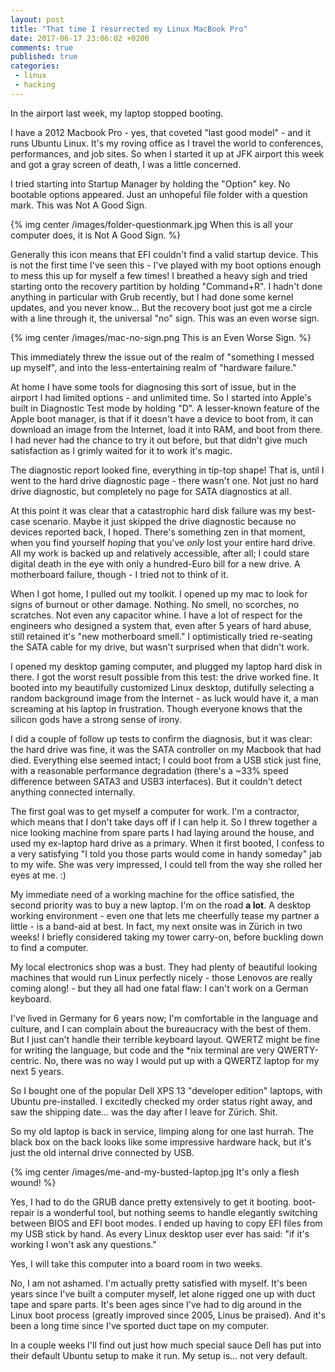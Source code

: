```yaml
---
layout: post
title: "That time I resurrected my Linux MacBook Pro"
date: 2017-06-17 23:06:02 +0200
comments: true
published: true
categories: 
 - linux
 - hacking
---
```


In the airport last week, my laptop stopped booting.

I have a 2012 Macbook Pro - yes, that coveted "last good model" - and it runs Ubuntu Linux. It's my roving office as I travel the world to conferences, performances, and job sites. So when I started it up at JFK airport this week and got a gray screen of death, I was a little concerned.

I tried starting into Startup Manager by holding the "Option" key. No bootable options appeared. Just an unhopeful file folder with a question mark. This was Not A Good Sign.

{% img center /images/folder-questionmark.jpg When this is all your computer does, it is Not A Good Sign. %} 

Generally this icon means that EFI couldn't find a valid startup device. This is not the first time I've seen this - I've played with my boot options enough to mess this up for myself a few times! I breathed a heavy sigh and tried starting onto the recovery partition by holding "Command+R". I hadn't done anything in particular with Grub recently, but I had done some kernel updates, and you never know... But the recovery boot just got me a circle with a line through it, the universal "no" sign. This was an even worse sign.

{% img center /images/mac-no-sign.png This is an Even Worse Sign. %} 

This immediately threw the issue out of the realm of "something I messed up myself", and into the less-entertaining realm of "hardware failure." 

At home I have some tools for diagnosing this sort of issue, but in the airport I had limited options - and unlimited time. So I started into Apple's built in Diagnostic Test mode by holding "D". A lesser-known feature of the Apple boot manager, is that if it doesn't have a device to boot from, it can download an image from the Internet, load it into RAM, and boot from there. I had never had the chance to try it out before, but that didn't give much satisfaction as I grimly waited for it to work it's magic.

The diagnostic report looked fine, everything in tip-top shape! That is, until I went to the hard drive diagnostic page - there wasn't one. Not just no hard drive diagnostic, but completely no page for SATA diagnostics at all. 

At this point it was clear that a catastrophic hard disk failure was my best-case scenario. Maybe it just skipped the drive diagnostic because no devices reported back, I hoped. There's something zen in that moment, when you find yourself _hoping_ that you've _only_ lost your entire hard drive. All my work is backed up and relatively accessible, after all; I could stare digital death in the eye with only a hundred-Euro bill for a new drive. A motherboard failure, though - I tried not to think of it.

When I got home, I pulled out my toolkit. I opened up my mac to look for signs of burnout or other damage. Nothing. No smell, no scorches, no scratches. Not even any capacitor whine. I have a lot of respect for the engineers who designed a system that, even after 5 years of hard abuse, still retained it's "new motherboard smell." I optimistically tried re-seating the SATA cable for my drive, but wasn't surprised when that didn't work.

I opened my desktop gaming computer, and plugged my laptop hard disk in there. I got the worst result possible from this test: the drive worked fine. It booted into my beautifully customized Linux desktop, dutifully selecting a random background image from the Internet - as luck would have it, a man screaming at his laptop in frustration. Though everyone knows that the silicon gods have a strong sense of irony.

I did a couple of follow up tests to confirm the diagnosis, but it was clear: the hard drive was fine, it was the SATA controller on my Macbook that had died. Everything else seemed intact; I could boot from a USB stick just fine, with a reasonable performance degradation (there's a ~33% speed difference between SATA3 and USB3 interfaces). But it couldn't detect anything connected internally.

The first goal was to get myself a computer for work. I'm a contractor, which means that I don't take days off if I can help it. So I threw together a nice looking machine from spare parts I had laying around the house, and used my ex-laptop hard drive as a primary. When it first booted, I confess to a very satisfying "I told you those parts would come in handy someday" jab to my wife. She was very impressed, I could tell from the way she rolled her eyes at me. :)

My immediate need of a working machine for the office satisfied, the second priority was to buy a new laptop. I'm on the road **a lot**. A desktop working environment - even one that lets me cheerfully tease my partner a little - is a band-aid at best. In fact, my next onsite was in Zürich in two weeks! I briefly considered taking my tower carry-on, before buckling down to find a computer.

My local electronics shop was a bust. They had plenty of beautiful looking machines that would run Linux perfectly nicely - those Lenovos are really coming along! - but they all had one fatal flaw: I can't work on a German keyboard. 

I've lived in Germany for 6 years now; I'm comfortable in the language and culture, and I can complain about the bureaucracy with the best of them. But I just can't handle their terrible keyboard layout. QWERTZ might be fine for writing the language, but code and the *nix terminal are very QWERTY-centric. No, there was no way I would put up with a QWERTZ laptop for my next 5 years.

So I bought one of the popular Dell XPS 13 "developer edition" laptops, with Ubuntu pre-installed. I excitedly checked my order status right away, and saw the shipping date... was the day after I leave for Zürich. Shit.

So my old laptop is back in service, limping along for one last hurrah. The black box on the back looks like some impressive hardware hack, but it's just the old internal drive connected by USB. 

{% img center /images/me-and-my-busted-laptop.jpg It's only a flesh wound! %}

Yes, I had to do the GRUB dance pretty extensively to get it booting. boot-repair is a wonderful tool, but nothing seems to handle elegantly switching between BIOS and EFI boot modes. I ended up having to copy EFI files from my USB stick by hand. As every Linux desktop user ever has said: "if it's working I won't ask any questions."

Yes, I will take this computer into a board room in two weeks.

No, I am not ashamed. I'm actually pretty satisfied with myself. It's been years since I've built a computer myself, let alone rigged one up with duct tape and spare parts. It's been ages since I've had to dig around in the Linux boot process (greatly improved since 2005, Linus be praised). And it's been a long time since I've sported duct tape on my computer.

In a couple weeks I'll find out just how much special sauce Dell has put into their default Ubuntu setup to make it run. My setup is... not very default.
